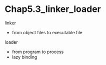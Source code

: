 # Chap5.3_linker_loader

linker 

- from object files to executable file

loader

- from program to process
- lazy binding

